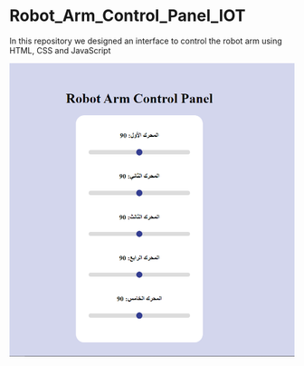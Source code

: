 # Robot_Arm_Control_Panel_IOT
In this repository we designed an interface to control the robot arm using HTML, CSS and JavaScript


![type anything here hdhdj](Arm_panel.PNG)
